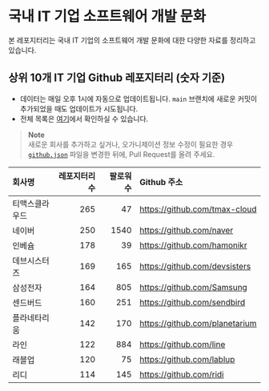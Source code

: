# 국내 IT 기업 소프트웨어 개발 문화
본 레포지터리는 국내 IT 기업의 소프트웨어 개발 문화에 대한 다양한 자료를 정리하고 있습니다.

## 상위 10개 IT 기업 Github 레포지터리 (숫자 기준)

- 데이터는 매일 오후 1시에 자동으로 업데이트됩니다. `main` 브랜치에 새로운 커밋이 추가되었을 때도 업데이트가 시도됩니다.
- 전체 목록은 [여기](./github.md)에서 확인하실 수 있습니다.

> **Note**<br />
> 새로운 회사를 추가하고 싶거나, 오가니제이션 정보 수정이 필요한 경우 [`github.json`](./github.json) 파일을 변경한 뒤에, Pull Request를 올려 주세요.

<!-- MARKDOWN_TABLE(GITHUB): START -->

| **회사명** | **레포지터리 수** | **팔로워 수** | **Github 주소** |
|:---|---:|---:|:---|
| 티맥스클라우드 | 265 | 47 | https://github.com/tmax-cloud |
| 네이버 | 250 | 1540 | https://github.com/naver |
| 인베슘 | 178 | 39 | https://github.com/hamonikr |
| 데브시스터즈 | 169 | 165 | https://github.com/devsisters |
| 삼성전자 | 164 | 805 | https://github.com/Samsung |
| 센드버드 | 160 | 251 | https://github.com/sendbird |
| 플라네타리움 | 142 | 170 | https://github.com/planetarium |
| 라인 | 122 | 884 | https://github.com/line |
| 래블업 | 120 | 75 | https://github.com/lablup |
| 리디 | 114 | 145 | https://github.com/ridi |

<!-- MARKDOWN_TABLE(GITHUB): END -->
